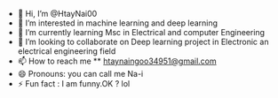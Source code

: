 - 👋 Hi, I’m @HtayNai00
- 👀 I’m interested in machine learning and deep learning  
- 🌱 I’m currently learning Msc in Electrical and computer Engineering
- 💞️ I’m looking to collaborate on Deep learning project in Electronic an electrical engineering field
- 📫 How to reach me ** htaynaingoo34951@gmail.com  
- 😄 Pronouns: you can call me Na-i
- ⚡ Fun fact : I am funny.OK ? lol 

<!---
HtayNai00/HtayNai00 is a ✨ special ✨ repository because its `README.md` (this file) appears on your GitHub profile.
You can click the Preview link to take a look at your changes.
--->
